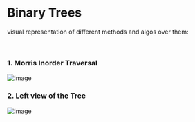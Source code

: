 
# Binary Trees

visual representation of different methods and algos over them:

<br/>

### 1. Morris Inorder Traversal
![image](https://user-images.githubusercontent.com/59767187/178135501-5ef33de9-8f6f-4239-9640-bd26eea55647.png)


### 2. Left view of the Tree
![image](https://user-images.githubusercontent.com/59767187/178140101-d2e1c1f7-b987-4d5b-a89b-11f56308fc19.png)


